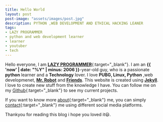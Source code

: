 ```yaml
---
title: Hello World
layout: post
post-image: "assets/images/post.jpg"
description: PYTHON ,WEB DEVELOPMENT AND ETHICAL HACKING LEANER
tags:
- LAZY PROGRAMMER
- python and web development learner
- learner
- youtuber
- tech
---
```


Hello everyone, I am [**LAZY PROGRAMMER**](https://studio.youtube.com/channel/UC-MBksucuCI13g0NjBSnSMw){:target="_blank"}. I am  an **{{ 'now' | date: "%Y" | minus: 2006 }}**-year-old guy, who is a passionate **python** learner and  a **Technology**  lover. I love **PUBG, Linux, Python** ,web developmenet, [**Mr. Robot**](https://en.wikipedia.org/wiki/Mr._Robot) and [**Friends**](https://en.wikipedia.org/wiki/Friends). This website is created using [**Jekyll**](https://jekyllrb.com/). I love to create new stuff from the  knowledge I have. You can follow me on my [Github](https://github.com/sarbjeet890){:target="_blank"} to see my current projects. 

If you want to know more [about]({{site.url}}{{site.baseurl}}/#about){:target="_blank"} me, you can simply [contact]({{site.url}}{{site.baseurl}}/#contact){:target="_blank"} me using different social media platforms.<br>

Thankyou for reading this blog i hope you loved it😃.

